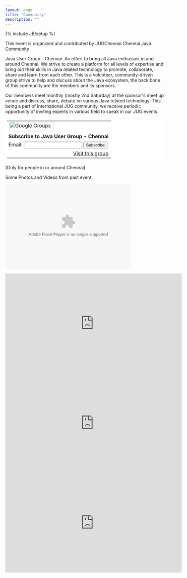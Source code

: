 ```yaml
---
layout: page
title: "Community"
description: ""
---
```

{% include JB/setup %}


This event is organized and contributed by JUGChennai Chennai Java Community

Java User Group - Chennai. An effort to bring all Java enthusiast in and around Chennai. We strive to create a platform for all levels of expertise and bring out their skills in Java related technology to promote, collaborate, share and learn from each other. This is a volunteer, community-driven group strive to help and discuss about the Java ecosystem, the back bone of this community are the members and its sponsors.

Our members meet monthly (mostly 2nd Saturday) at the sponsor's meet up venue and discuss, share, debate on various Java related technology. This being a part of International JUG community, we receive periodic opportunity of inviting experts in various field to speak in our JUG events.


<table border=0 style="background-color: #fff; padding: 5px;" cellspacing=0>
  <tr><td>
  <img src="http://groups.google.com/intl/en/images/logos/groups_logo_sm.gif"
         height=30 width=140 alt="Google Groups">
  </td></tr>
  <tr><td style="padding-left: 5px">
  <b>Subscribe to Java User Group - Chennai</b>
  </td></tr>
  <form action="http://groups.google.com/group/jug-c/boxsubscribe">
  <tr><td style="padding-left: 5px;">
  Email: <input type=text name=email>
  <input type=submit name="sub" value="Subscribe">
  </td></tr>
</form>
<tr><td align=right>
  <a href="http://groups.google.com/group/jug-c">Visit this group</a>
</td></tr>
</table>
(Only for people in or around Chennai)

Some Photos and Videos from past event. 


<embed type="application/x-shockwave-flash" src="https://picasaweb.google.com/s/c/bin/slideshow.swf" width="400" height="267" flashvars="host=picasaweb.google.com&hl=en_US&feat=flashalbum&RGB=0x000000&feed=https%3A%2F%2Fpicasaweb.google.com%2Fdata%2Ffeed%2Fapi%2Fuser%2F115937527715625766895%2Falbumid%2F5734399605001135953%3Falt%3Drss%26kind%3Dphoto%26hl%3Den_US" pluginspage="http://www.macromedia.com/go/getflashplayer"></embed>


<iframe width="560" height="315" src="http://www.youtube.com/embed/JsG05m-q9MA" frameborder="0" allowfullscreen></iframe>


<iframe width="560" height="315" src="http://www.youtube.com/embed/hlTDCpK7wS8" frameborder="0" allowfullscreen></iframe>


<iframe width="560" height="315" src="http://www.youtube.com/embed/QjLlR41i-co" frameborder="0" allowfullscreen></iframe>

